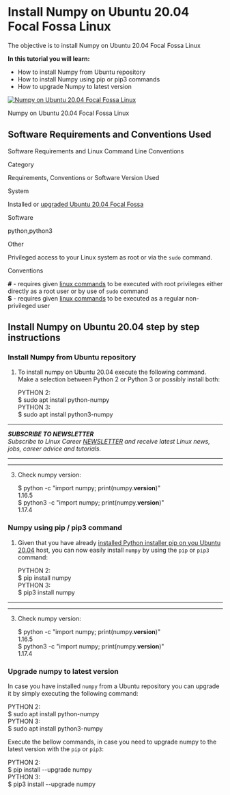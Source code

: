 # Install Numpy on Ubuntu 20.04 Focal Fossa Linux

The objective is to install Numpy on Ubuntu 20.04 Focal Fossa Linux

**In this tutorial you will learn:**

-   How to install Numpy from Ubuntu repository
-   How to install Numpy using pip or pip3 commands
-   How to upgrade Numpy to latest version

[![Numpy on Ubuntu 20.04 Focal Fossa Linux](https://linuxconfig.org/images/01-install-numpy-on-ubuntu-20-04-focal-fossa-linux.png)](https://linuxconfig.org/images/01-install-numpy-on-ubuntu-20-04-focal-fossa-linux.png "Numpy on Ubuntu 20.04 Focal Fossa Linux")

Numpy on Ubuntu 20.04 Focal Fossa Linux

## Software Requirements and Conventions Used

Software Requirements and Linux Command Line Conventions

Category

Requirements, Conventions or Software Version Used

System

Installed or  [upgraded Ubuntu 20.04 Focal Fossa](https://linuxconfig.org/how-to-upgrade-ubuntu-to-20-04-lts-focal-fossa)

Software

python,python3

Other

Privileged access to your Linux system as root or via the  `sudo`  command.

Conventions

**#**  - requires given  [linux commands](https://linuxconfig.org/linux-commands)  to be executed with root privileges either directly as a root user or by use of  `sudo`  command  
**$**  - requires given  [linux commands](https://linuxconfig.org/linux-commands)  to be executed as a regular non-privileged user

## Install Numpy on Ubuntu 20.04 step by step instructions

### Install Numpy from Ubuntu repository

1.  To install numpy on Ubuntu 20.04 execute the following command. Make a selection between Python 2 or Python 3 or possibly install both:
    
    PYTHON 2:  
    $ sudo apt install python-numpy  
    PYTHON 3:  
    $ sudo apt install python3-numpy  
    

----------

_**SUBSCRIBE TO NEWSLETTER**  
Subscribe to Linux Career  [NEWSLETTER](https://bit.ly/2X5D30q)  and receive latest Linux news, jobs, career advice and tutorials._

----------

----------

3.  Check numpy version:
    
    $ python -c "import numpy; print(numpy.__version__)"  
    1.16.5  
    $ python3 -c "import numpy; print(numpy.__version__)"  
    1.17.4  
    

### Numpy using pip / pip3 command

1.  Given that you have already  [installed Python installer pip on you Ubuntu 20.04](https://linuxconfig.org/how-to-install-python-package-installer-pip-on-ubuntu-20-04-focal-fossa-linux)  host, you can now easily install  `numpy`  by using the  `pip`  or  `pip3`  command:
    
    PYTHON 2:  
    $ pip install numpy  
    PYTHON 3:  
    $ pip3 install numpy  
    

----------

----------

3.  Check numpy version:
    
    $ python -c "import numpy; print(numpy.__version__)"  
    1.16.5  
    $ python3 -c "import numpy; print(numpy.__version__)"  
    1.17.4  
    

### Upgrade numpy to latest version

In case you have installed  `numpy`  from a Ubuntu repository you can upgrade it by simply executing the following command:

PYTHON 2:  
$ sudo apt install python-numpy  
PYTHON 3:  
$ sudo apt install python3-numpy  

Execute the bellow commands, in case you need to upgrade numpy to the latest version with the  `pip`  or  `pip3`:

PYTHON 2:  
$ pip install --upgrade numpy  
PYTHON 3:  
$ pip3 install --upgrade numpy